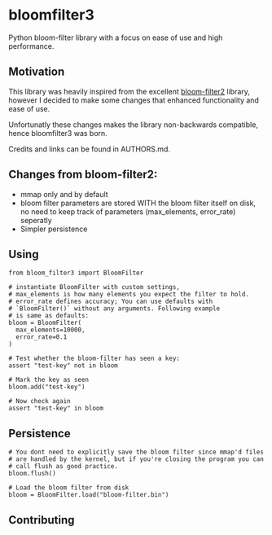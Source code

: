 # bloomfilter3

Python bloom-filter library with a focus on ease of use and high performance.

## Motivation

This library was heavily inspired from the excellent [bloom-filter2](https://github.com/remram44/python-bloom-filter/tree/904cea7522a18a7bbef66d3c6b2ee23738171e5a) library, however I decided to make some changes that enhanced functionality and ease of use. 

Unfortunatly these changes makes the library non-backwards compatible, hence bloomfilter3 was born.

Credits and links can be found in AUTHORS.md.

## Changes from bloom-filter2:
  - mmap only and by default
  - bloom filter parameters are stored WITH the bloom filter itself on disk, no need to keep track of parameters (max_elements, error_rate) seperatly
  - Simpler persistence

## Using

    from bloom_filter3 import BloomFilter

    # instantiate BloomFilter with custom settings,
    # max_elements is how many elements you expect the filter to hold.
    # error_rate defines accuracy; You can use defaults with
    # `BloomFilter()` without any arguments. Following example
    # is same as defaults:
    bloom = BloomFilter(
      max_elements=10000,
      error_rate=0.1
    )

    # Test whether the bloom-filter has seen a key:
    assert "test-key" not in bloom

    # Mark the key as seen
    bloom.add("test-key")

    # Now check again
    assert "test-key" in bloom

## Persistence

    # You dont need to explicitly save the bloom filter since mmap'd files
    # are handled by the kernel, but if you're closing the program you can
    # call flush as good practice.
    bloom.flush()

    # Load the bloom filter from disk
    bloom = BloomFilter.load("bloom-filter.bin")


## Contributing
